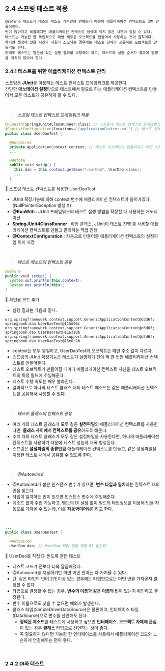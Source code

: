 ## 2.4 스프링 테스트 적용
```
@Before 메소드가 테스트 메소드 개수만큼 반복되기 때문에 애플리케이션 컨텍스트도 3번 만들어진다.
빈이 많아지고 복잡해지면 애플리케이션 컨텍스트 생성에 적지 않은 시간이 걸릴 수 있다.
테스트는 가능한 한 독립적으로 매번 새로운 오브젝트를 만들어서 사용하는 것이 원칙이다.
하지만 생성에 많은 시간과 자원이 소모되는 경우에는 테스트 전체가 공유하는 오브젝트를 만들기도 한다.
이때도 테스트는 일관성 있는 실행 결과를 보장해야 하고, 테스트의 실행 순서가 결과에 영향을 미치지 않아야 한다.
```

### 2.4.1 테스트를 위한 애플리케이션 컨텍스트 관리
스프링은 **JUnit**을 이용하는 테스트 컨텍스트 프레임워크를 제공한다. <br/>
간단한 **애노테이션 설정**만으로 테스트에서 필요로 하는 애플리케이션 컨텍스트를 만들어서 모든 테스트가 공유하게 할 수 있다.

<br/>

> ***스프링 테스트 컨텍스트 프레임워크 적용***

```java
@RunWith(SpringJUnit4ClassRunner.class) // 스프링의 테스트 컨텍스트 프레임워크의 JUnit 확장기능 지정
@ContextConfiguration(locations="/applicationContext.xml") // 테스트 컨텍스트가 자동으로 만들어줄 애플리케이션 컨텍스트의 위치 지정
public class UserDaoTest {

  @Autowired
  private ApplicationContext context; // 테스트 오브젝트가 만들어지고 나면 스프링 테스트 컨텍스트에 의해 자동으로 값이 주입된다.
  ...

  @Before
  public void setUp() {
    this.dao = this.context.getBean("userDao", UserDao.class);
    ...
  }
```
🔼 스프링 테스트 컨텍스트를 적용한 UserDaoTest

- JUnit 확장기능에 의해 context 변수에 애플리케이션 컨텍스트가 들어가있다. (NullPointerException 발생 X)
- **@RunWith** : JUnit 프레임워크의 테스트 실행 방법을 확장할 때 사용하는 애노테이션
- **SpringJUnit4ClassRunner** : 확장 클래스, JUnit이 테스트 진행 중 사용할 애플리케이션 컨텍스트를 만들고 관리하는 작업 진행
- **@ContextConfiguration** : 자동으로 만들어줄 애플리케이션 컨텍스트의 설정파일 위치 지정

<br/>

> ***테스트 메소드의 컨텍스트 공유***

```java
@Before
public void setUp() {
  System.out.println(this.context);
  System.out.println(this);
}
```
🔼 확인용 코드 추가

- 실행 결과는 다음과 같다.
```
org.springframework.context.support.GenericApplicationContext@d3d6f;
springbook.dao.UserDaoTest@115d06c
org.springframework.context.support.GenericApplicationContext@d3d6f;
springbook.dao.UserDaoTest@116318b
org.springframework.context.support.GenericApplicationContext@d3d6f;
springbook.dao.UserDaoTest@15e0c2b
 ```
- context는 모두 동일하고, UserDaoTest의 오브젝트는 매번 주소 값이 다르다.
- 스프링의 JUnit 확장기능은 테스트가 실행되기 전에 딱 한 번만 애플리케이션 컨텍스트를 만들어둔다.
- 테스트 오브젝트가 만들어질 때마다 애플리케이션 컨텍스트 자신을 테스트 오브젝트의 특정 필드에 주입해준다.
- 테스트 수행 속도는 매우 빨라진다.
- 결과적으로 하나의 테스트 클래스 내의 테스트 메소드는 같은 애플리케이션 컨텍스트를 공유해서 사용할 수 있다.

<br/>

> ***테스트 클래스의 컨텍스트 공유***

- 여러 개의 테스트 클래스가 모두 같은 **설정파일**의 애플리케이션 컨텍스트를 사용한다면, **클래스 사이에서 컨텍스트를 공유**하도록 해준다.
- 수백 개의 테스트 클래스가 모두 같은 설정파일을 사용한다면, 하나의 애플리케이션 컨텍스트를 사용하기 때문에 테스트 성능이 대폭 향상된다.
- 스프링은 **설정파일의 종류만큼** 애플리케이션 컨텍스트를 만들고, 같은 설정파일을 지정한 테스트 내에서 공유할 수 있도록 한다.

<br/>

> ***@Autowired***

- @Autowired가 붙은 인스턴스 변수가 있으면, **변수 타입과 일치**하는 컨텍스트 내의 빈을 찾는다.
- 타입이 일치하는 빈이 있으면 인스턴스 변수에 주입해준다.
- 메소드 없이 주입 가능하고, 별도의 DI 설정 없이 필드의 타입정보를 이용해 빈을 자동으로 가져올 수 있는데, 이를 **자동와이어링**이라고 한다.

<br/>

```java
...
public class UserDaoTest {

  @Autowired
  UserDao dao; // UserDao 타입 빈을 직접 DI 받는다.
```
🔼 UserDao를 직접 DI 받도록 만든 테스트

- 테스트 코드가 전보다 더욱 깔끔해졌다.
- @Autowired를 지정하기만 하면 어떤 빈이든 다 가져올 수 있다.
- 단, 같은 타입의 빈이 2개 이상 있는 경우에는 타입만으로는 어떤 빈을 가져올지 결정할 수 없다.
- 타입으로 결정할 수 없는 경우, **변수의 이름과 같은 이름의 빈**이 있는지 확인하고 결정한다.
- 변수 이름으로도 찾을 수 없으면 예외가 발생한다.
- 클래스 타입(SimpleDriverDataSource)은 물론이고, 인터페이스 타입(DataSource)으로 변수를 선언해도 된다.
  - **정의된 메소드**를 테스트에 사용하고 싶으면 **인터페이스**, **오브젝트 자체에 관심**이 있는 경우 **클래스** 타입으로 선언하는 것이 좋다.
  - 꼭 필요하지 않다면 가능한 한 인터페이스를 사용해서 애플리케이션 코드와 느슨하게 연결해두는 편이 좋다.
 
<br/>

### 2.4.2 DI와 테스트
